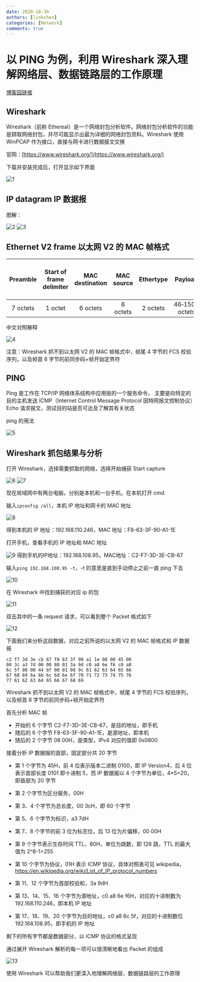 ```yaml
---
date: 2020-10-30
authors: [linkchen]
categories: [Network]
comments: true
---
```


# 以 PING 为例，利用 Wireshark 深入理解网络层、数据链路层的工作原理

[博客园链接](https://www.cnblogs.com/linkchen/p/13900405.html)

<!-- more -->

## Wireshark

Wireshark（前称 Ethereal）是一个网络封包分析软件。网络封包分析软件的功能是撷取网络封包，并尽可能显示出最为详细的网络封包资料。Wireshark 使用 WinPCAP 作为接口，直接与网卡进行数据报文交换

官网：[https://www.wireshark.org/](https://www.wireshark.org/)

下载并安装完成后，打开显示如下界面

<img referrerPolicy="no-referrer" src="https://img2020.cnblogs.com/blog/1560524/202010/1560524-20201030091051067-1237007771.png" alt="1">

## IP datagram IP 数据报

图解：

<img referrerPolicy="no-referrer" src="https://img2020.cnblogs.com/blog/1560524/202010/1560524-20201030091115514-1606767107.png" alt="2">

<img referrerPolicy="no-referrer" src="https://img2020.cnblogs.com/blog/1560524/202010/1560524-20201030091120304-1247361889.png" alt="3">

## Ethernet V2 frame 以太网 V2 的 MAC 帧格式

| Preamble | Start of frame delimiter | MAC destination | MAC source | Ethertype |    Payload     | Frame check sequence (32‑bit CRC) |
| :------: | :----------------------: | :-------------: | :--------: | :-------: | :------------: | :-------------------------------: |
| 7 octets |         1 octet          |    6 octets     |  6 octets  | 2 octets  | 46‑1500 octets |             4 octets              |

中文对照解释

<img referrerPolicy="no-referrer" src="https://img2020.cnblogs.com/blog/1560524/202010/1560524-20201030091128672-655840210.png" alt="4">

注意：Wireshark 抓不到以太网 V2 的 MAC 帧格式中，帧尾 4 字节的 FCS 校验序列，以及帧首 8 字节的前同步码+帧开始定界符

## PING

Ping 是工作在 TCP/IP 网络体系结构中应用层的一个服务命令， 主要是向特定的目的主机发送 ICMP（Internet Control Message Protocol 因特网报文控制协议）Echo 请求报文，测试目的站是否可达及了解其有关状态

ping 的用法

<img referrerPolicy="no-referrer" src="https://img2020.cnblogs.com/blog/1560524/202010/1560524-20201030091137087-1708189094.png" alt="5">

## Wireshark 抓包结果与分析

打开 Wireshark，选择需要抓取的网络，选择开始捕获 Start capture

<img referrerPolicy="no-referrer" src="https://img2020.cnblogs.com/blog/1560524/202010/1560524-20201030091143673-230217708.png" alt="6">

<img referrerPolicy="no-referrer" src="https://img2020.cnblogs.com/blog/1560524/202010/1560524-20201030091152356-1366937553.png" alt="7">

现在局域网中有两台电脑，分别是本机和一台手机，在本机打开 cmd

输入`ipconfig /all`，本机 IP 地址和网卡的 MAC 地址

<img referrerPolicy="no-referrer" src="https://img2020.cnblogs.com/blog/1560524/202010/1560524-20201030091202426-1147682875.png" alt="8">

得到本机的 IP 地址：192.168.110.246，MAC 地址：F8-63-3F-90-A1-1E

打开手机，查看手机的 IP 地址和 MAC 地址

<img referrerPolicy="no-referrer" src="https://img2020.cnblogs.com/blog/1560524/202010/1560524-20201030091216541-892374922.png" alt="9">
得到手机的IP地址：192.168.108.95，MAC地址：C2-F7-3D-3E-CB-67

输入`ping 192.168.108.95 -t`，-t 的意思是直到手动停止之前一直 ping 下去

<img referrerPolicy="no-referrer" src="https://img2020.cnblogs.com/blog/1560524/202010/1560524-20201030091222020-368754515.png" alt="10">

在 Wireshark 中找到捕获的对应 ip 的包

<img referrerPolicy="no-referrer" src="https://img2020.cnblogs.com/blog/1560524/202010/1560524-20201030091229035-415114217.png" alt="11">

双击其中的一条 request 请求，可以看到整个 Packet 格式如下

<img referrerPolicy="no-referrer" src="https://img2020.cnblogs.com/blog/1560524/202010/1560524-20201030091236489-2110084536.png" alt="12">

下面我们来分析这段数据，对应之前所说的以太网 V2 的 MAC 帧格式和 IP 数据报

```plaintext
c2 f7 3d 3e cb 67 f8 63 3f 90 a1 1e 08 00 45 00
00 3c a3 7d 00 00 80 01 3a 9d c0 a8 6e f6 c0 a8
6c 5f 08 00 44 bf 00 01 08 9c 61 62 63 64 65 66
67 68 69 6a 6b 6c 6d 6e 6f 70 71 72 73 74 75 76
77 61 62 63 64 65 66 67 68 69
```

Wireshark 抓不到以太网 V2 的 MAC 帧格式中，帧尾 4 字节的 FCS 校验序列，以及帧首 8 字节的前同步码+帧开始定界符

首先分析 MAC 帧

-   开始的 6 个字节 C2-F7-3D-3E-CB-67，是目的地址，即手机
-   随后的 6 个字节 F8-63-3F-90-A1-1E，是源地址，即本机
-   随后的 2 个字节 08 00H，是类型，IPv4 对应的值即 0x0800

接着分析 IP 数据报的首部，固定部分共 20 字节

-   第 1 个字节为 45H，前 4 位表示版本二进制 0100，即 IP Version4，后 4 位表示首部长度 0101 即十进制 5，而 IP 数据报以 4 个字节为单位，4\*5=20，即首部为 20 字节
-   第 2 个字节为区分服务，00H
-   第 3、4 个字节为总长度，00 3cH，即 60 个字节

-   第 5、6 个字节为标识，a3 7dH
-   第 7、8 个字节的前 3 位为标志位，后 13 位为片偏移，00 00H
-   第 9 个字节表示生存时间 TTL，80H，单位为跳数，即 128 跳，TTL 的最大值为 2^8-1=255
-   第 10 个字节为协议，01H 表示 ICMP 协议，具体对照表可见 wikipedia，https://en.wikipedia.org/wiki/List_of_IP_protocol_numbers
-   第 11、12 个字节为首部校验和，3a 9dH
-   第 13、14、15、16 个字节为源地址，c0 a8 6e f6H，对应的十进制数为 192.168.110.246，即本机 IP 地址
-   第 17、18、19、20 个字节为目的地址，c0 a8 6c 5f，对应的十进制数位 192.168.108.95，即手机的 IP 地址

剩下的所有字节都是数据部分，以 ICMP 协议的格式呈现

通过展开 Wireshark 解析的每一项可以很清晰地看出 Packet 的组成

<img referrerPolicy="no-referrer" src="https://img2020.cnblogs.com/blog/1560524/202010/1560524-20201030091247422-935675101.png" alt="13">

使用 Wireshark 可以帮助我们更深入地理解网络层、数据链路层的工作原理
